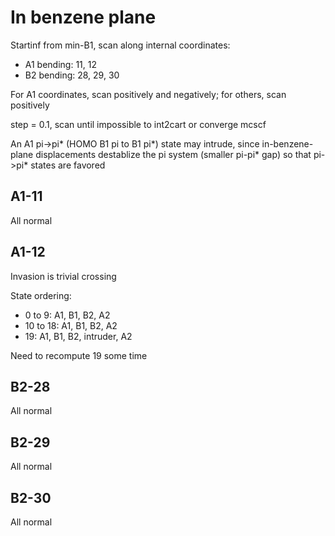 # In benzene plane
Startinf from min-B1, scan along internal coordinates:
* A1 bending: 11, 12
* B2 bending: 28, 29, 30

For A1 coordinates, scan positively and negatively; for others, scan positively

step = 0.1, scan until impossible to int2cart or converge mcscf

An A1 pi->pi* (HOMO B1 pi to B1 pi*) state may intrude, since in-benzene-plane displacements destablize the pi system (smaller pi-pi* gap) so that pi->pi* states are favored

## A1-11
All normal

## A1-12
Invasion is trivial crossing

State ordering:
* 0 to 9: A1, B1, B2, A2
* 10 to 18: A1, B1, B2, A2
* 19: A1, B1, B2, intruder, A2

Need to recompute 19 some time

## B2-28
All normal

## B2-29
All normal

## B2-30
All normal
